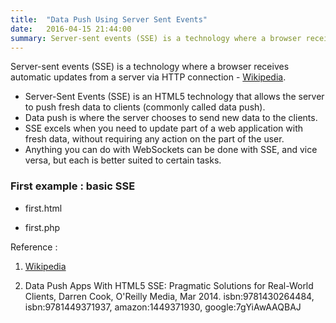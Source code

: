 ```yaml
---
title:  "Data Push Using Server Sent Events"
date:   2016-04-15 21:44:00
summary: Server-sent events (SSE) is a technology where a browser receives automatic updates from a server via HTTP connection - Wikipedia.
---
```


Server-sent events (SSE) is a technology where a browser receives automatic updates from a server via HTTP connection - [Wikipedia](https://en.wikipedia.org/wiki/Server-sent_events).

- Server-Sent Events (SSE) is an HTML5 technology that allows the server to push fresh data to clients (commonly called data push).
- Data push is where the server chooses to send new data to the clients.
- SSE excels when you need to update part of a web application with fresh data, without requiring any action on the part of the user.
- Anything you can do with WebSockets can be done with SSE, and vice versa, but each is better suited to certain tasks.

### First example : basic SSE

- first.html

<script src="http://gist-it.appspot.com/github/apps-libX/appsse937/blob/dev-master/sse2/first.html?footer=0"></script>

- first.php

<script src="http://gist-it.appspot.com/github/apps-libX/appsse937/blob/dev-master/sse2/first.php?footer=0"></script>


Reference :

1. [Wikipedia](https://en.wikipedia.org/wiki/Server-sent_events)

2. Data Push Apps With HTML5 SSE: Pragmatic Solutions for Real-World Clients, Darren Cook, O'Reilly Media, Mar 2014. isbn:9781430264484, isbn:9781449371937, amazon:1449371930, google:7gYiAwAAQBAJ
